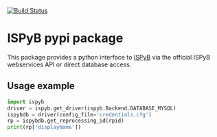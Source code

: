 [![Build Status](https://www.travis-ci.org/DiamondLightSource/python-ispyb.svg?branch=master)](https://www.travis-ci.org/DiamondLightSource/python-ispyb)

# ISPyB pypi package
This package provides a python interface to [ISPyB](http://www.esrf.eu/ispyb)
via the official ISPyB webservices API or direct database access.

## Usage example

```python
import ispyb
driver = ispyb.get_driver(ispyb.Backend.DATABASE_MYSQL)
ispybdb = driver(config_file='credentials.cfg')
rp = ispybdb.get_reprocessing_id(rpid)
print(rp['displayName'])
```
